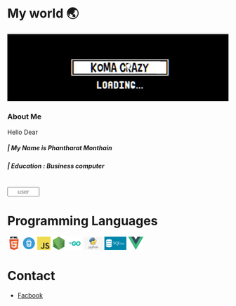 # My world 🌏

![Banner](/image/banner.jpg)
### About Me
 Hello Dear 
##### | My Name is Phantharat  Monthain
##### | Education : Business computer

<code>
<input placeholder="user" size="6" style="text-align: center;">
</code>


# Programming Languages
<code><img height="30" alt="html" src="https://github.com/KomaCrazy/Document/blob/main/image/html.png"></code>
<code><img height="30" alt="css" src="https://github.com/KomaCrazy/Document/blob/main/image/css.png"></code>
<code><img height="30" alt="javascript" src="https://github.com/KomaCrazy/Document/blob/main/image/js.png"></code>
<code><img height="30" alt="node" src="https://github.com/KomaCrazy/Document/blob/main/image/node.png"></code>
<code><img height="30" alt="go" src="https://github.com/KomaCrazy/Document/blob/main/image/Go.png"></code>
<code><img height="30" alt="python" src="https://github.com/KomaCrazy/Document/blob/main/image/python.png"></code>
<code><img height="30" alt="sqlite3" src="https://github.com/KomaCrazy/Document/blob/main/image/sqlite3.png"></code>
<code><img height="30" alt="vue" src="https://github.com/KomaCrazy/Document/blob/main/image/vue.png"></code>
# Contact

 - [Facbook](https://www.facebook.com/profile.php?id=100008494095921)

